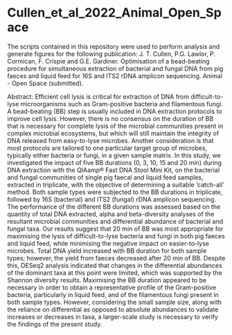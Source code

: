 # Cullen_et_al_2022_Animal_Open_Space

The scripts contained in this repository were used to perform analysis and generate figures for the following publication: J. T. Cullen, P.G. Lawlor, P. Cormican, F. Crispie and G.E. Gardiner. Optimisation of a bead-beating procedure for simultaneous extraction of bacterial and fungal DNA from pig faeces and liquid feed for 16S and ITS2 rDNA amplicon sequencing. Animal - Open Space (submitted).

Abstract: Efficient cell lysis is critical for extraction of DNA from difficult-to-lyse microorganisms such as Gram-positive bacteria and filamentous fungi. A bead-beating (BB) step is usually included in DNA extraction protocols to improve cell lysis. However, there is no consensus on the duration of BB that is necessary for complete lysis of the microbial communities present in complex microbial ecosystems, but which will still maintain the integrity of DNA released from easy-to-lyse microbes. Another consideration is that most protocols are tailored to one particular target group of microbes, typically either bacteria or fungi, in a given sample matrix. In this study, we investigated the impact of five BB durations (0, 3, 10, 15 and 20 min) during DNA extraction with the QIAamp® Fast DNA Stool Mini Kit, on the bacterial and fungal communities of single pig faecal and liquid feed samples, extracted in triplicate, with the objective of determining a suitable ‘catch-all’ method. Both sample types were subjected to the BB durations in triplicate, followed by 16S (bacterial) and ITS2 (fungal) rDNA amplicon sequencing. The performance of the different BB durations was assessed based on the quantity of total DNA extracted, alpha and beta-diversity analyses of the resultant microbial communities and differential abundance of bacterial and fungal taxa. Our results suggest that 20 min of BB was most appropriate for maximising the lysis of difficult-to-lyse bacteria and fungi in both pig faeces and liquid feed, while minimising the negative impact on easier-to-lyse microbes. Total DNA yield increased with BB duration for both sample types; however, the yield from faeces decreased after 20 min of BB. Despite this, DESeq2 analysis indicated that changes in the differential abundances of the dominant taxa at this point were limited, which was supported by the Shannon diversity results. Maximising the BB duration appeared to be necessary in order to obtain a representative profile of the Gram-positive bacteria, particularly in liquid feed, and of the filamentous fungi present in both sample types. However, considering the small sample size, along with the reliance on differential as opposed to absolute abundances to validate increases or decreases in taxa, a larger-scale study is necessary to verify the findings of the present study.
